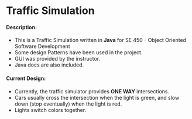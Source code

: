 Traffic Simulation
======================

#### Description:

- This is a Traffic Simulation written in **Java** for SE 450 - Object Oriented Software Development
- Some design Patterns have been used in the project.
- GUI was provided by the instructor.
- Java docs are also included.

#### Current Design:

- Currently, the traffic simulator provides **ONE WAY** intersections.
- Cars usually cross the intersection when the light is green, and slow down (stop eventually) when the light is red.
- Lights switch colors together.